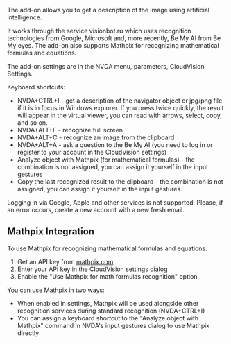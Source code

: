 The add-on allows you to get a description of the image using artificial intelligence.

It works through the service visionbot.ru which uses recognition technologies
from Google, Microsoft and, more recently, Be My AI from Be My eyes. The add-on also supports
Mathpix for recognizing mathematical formulas and equations.

The add-on settings are in the  NVDA menu, parameters, CloudVision Settings.

Keyboard shortcuts:
* NVDA+CTRL+I - get a description of the navigator object or jpg/png file if it is in focus in Windows explorer. If you press twice quickly, the result will appear in the virtual viewer, you can read with arrows, select, copy, and so on.
* NVDA+ALT+F - recognize full screen
* NVDA+ALT+C - recognize an image from the clipboard
* NVDA+ALT+A - ask a question to the Be My AI (you need to log in or register to your account in the CloudVision settings)
* Analyze object with Mathpix (for mathematical formulas) - the combination is not assigned, you can assign it yourself in the input gestures
* Copy the last recognized result to the clipboard - the combination is not assigned, you can assign it yourself in the input gestures.

Logging in via Google, Apple and other services is not supported. Please, if an error occurs, create a new account with a new fresh email.

## Mathpix Integration

To use Mathpix for recognizing mathematical formulas and equations:

1. Get an API key from [mathpix.com](https://mathpix.com)
2. Enter your API key in the CloudVision settings dialog
3. Enable the "Use Mathpix for math formulas recognition" option

You can use Mathpix in two ways:
* When enabled in settings, Mathpix will be used alongside other recognition services during standard recognition (NVDA+CTRL+I)
* You can assign a keyboard shortcut to the "Analyze object with Mathpix" command in NVDA's input gestures dialog to use Mathpix directly
